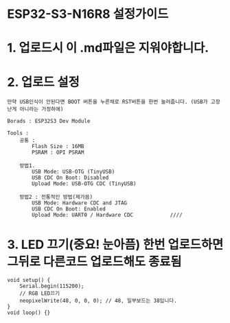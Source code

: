# ESP32-S3-N16R8 설정가이드

# 1. 업로드시 이 .md파일은 지워야합니다.
# 2. 업로드 설정
    
    만약 USB인식이 안된다면 BOOT 버튼을 누른채로 RST버튼을 한번 눌러줍니다. (USB가 고장난게 아니라는 가정하에)

    Borads : ESP32S3 Dev Module

    Tools : 
        공통 : 
            Flash Size : 16MB
            PSRAM : OPI PSRAM

        방법1.
            USB Mode: USB-OTG (TinyUSB)
            USB CDC On Boot: Disabled
            Upload Mode: USB-OTG CDC (TinyUSB)
        
        방법2 : 전통적인 방법(제가씀)
            USB Mode: Hardware CDC and JTAG
            USB CDC On Boot: Enabled
            Upload Mode: UART0 / Hardware CDC            ////

# 3. LED 끄기(중요! 눈아픔) 한번 업로드하면 그뒤로 다른코드 업로드해도 종료됨
    void setup() {
        Serial.begin(115200);
        // RGB LED끄기
        neopixelWrite(48, 0, 0, 0); // 48, 일부보드는 38입니다.
    }
    void loop() {}

